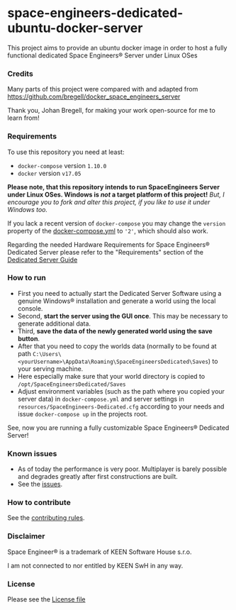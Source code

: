 # space-engineers-dedicated-ubuntu-docker-server
This project aims to provide an ubuntu docker image in order to host a fully functional dedicated Space Engineers® Server under Linux OSes

### Credits
Many parts of this project were compared with and adapted from https://github.com/bregell/docker_space_engineers_server

Thank you, Johan Bregell, for making your work open-source for me to learn from! 

### Requirements
To use this repository you need at least:
- `docker-compose` version `1.10.0`
- `docker` version `v17.05`

**Please note, that this repository intends to run SpaceEngineers Server under Linux OSes. Windows is _not_ a target platform of this project!**
*But, I encourage you to fork and alter this project, if you like to use it under Windows too.*

If you lack a recent version of `docker-compose` you may change the `version` property of the [docker-compose.yml](./docker-compose.yml) to `'2'`, which should also work.

Regarding the needed Hardware Requirements for Space Engineers® Dedicated Server please refer to the "Requirements" section of the [Dedicated Server Guide](https://www.spaceengineersgame.com/dedicated-servers.html)

### How to run
- First you need to actually start the Dedicated Server Software using a genuine Windows® installation and generate a world using the local console.
- Second, **start the server using the GUI once**. This may be necessary to generate additional data.
- Third, **save the data of the newly generated world using the save button**.
- After that you need to copy the worlds data (normally to be found at path `C:\Users\<yourUsername>\AppData\Roaming\SpaceEngineersDedicated\Saves`) to your serving machine.
 - Here especially make sure that your world directory is copied to `/opt/SpaceEngineersDedicated/Saves` 
- Adjust environment variables (such as the path where you copied your server data) in `docker-compose.yml` and server settings in `resources/SpaceEngineers-Dedicated.cfg` according to your needs and issue `docker-compose up` in the projects root.

See, now you are running a fully customizable Space Engineers® Dedicated Server!

### Known issues
- As of today the performance is very poor. Multiplayer is barely possible and degrades greatly after first constructions are built.
- See the [issues](./issues).

### How to contribute
See the [contributing rules](./CONTRIBUTING.md).

### Disclaimer
Space Engineer® is a trademark of KEEN Software House s.r.o.

I am not connected to nor entitled by KEEN SwH in any way.

### License
Please see the [License file](./LICENSE)

